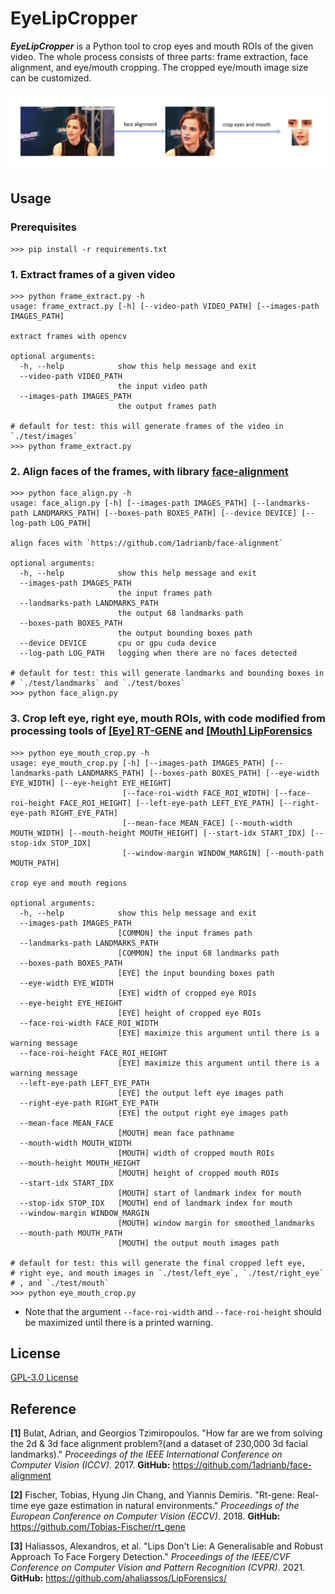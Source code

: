 # EyeLipCropper

***EyeLipCropper*** is a Python tool to crop eyes and mouth ROIs of the given video. The whole process consists of three parts: frame extraction, face alignment, and eye/mouth cropping. The cropped eye/mouth image size can be customized.

![vis](vis.png)

## Usage

### Prerequisites

```shell
>>> pip install -r requirements.txt
```

### 1. Extract frames of a given video

```shell
>>> python frame_extract.py -h
usage: frame_extract.py [-h] [--video-path VIDEO_PATH] [--images-path IMAGES_PATH]

extract frames with opencv

optional arguments:
  -h, --help            show this help message and exit
  --video-path VIDEO_PATH
                        the input video path
  --images-path IMAGES_PATH
                        the output frames path
 
# default for test: this will generate frames of the video in `./test/images`
>>> python frame_extract.py
```

### 2. Align faces of the frames, with library [face-alignment](https://github.com/1adrianb/face-alignment)

```shell
>>> python face_align.py -h
usage: face_align.py [-h] [--images-path IMAGES_PATH] [--landmarks-path LANDMARKS_PATH] [--boxes-path BOXES_PATH] [--device DEVICE] [--log-path LOG_PATH]

align faces with `https://github.com/1adrianb/face-alignment`

optional arguments:
  -h, --help            show this help message and exit
  --images-path IMAGES_PATH
                        the input frames path
  --landmarks-path LANDMARKS_PATH
                        the output 68 landmarks path
  --boxes-path BOXES_PATH
                        the output bounding boxes path
  --device DEVICE       cpu or gpu cuda device
  --log-path LOG_PATH   logging when there are no faces detected
  
# default for test: this will generate landmarks and bounding boxes in
# `./test/landmarks` and `./test/boxes`
>>> python face_align.py
```

### 3. Crop left eye, right eye, mouth ROIs, with code modified from processing tools of [[Eye] RT-GENE](https://github.com/Tobias-Fischer/rt_gene/tree/master/rt_gene/src/rt_gene) and [[Mouth] LipForensics](https://github.com/ahaliassos/LipForensics/tree/main/preprocessing)

```shell
>>> python eye_mouth_crop.py -h
usage: eye_mouth_crop.py [-h] [--images-path IMAGES_PATH] [--landmarks-path LANDMARKS_PATH] [--boxes-path BOXES_PATH] [--eye-width EYE_WIDTH] [--eye-height EYE_HEIGHT]
                         [--face-roi-width FACE_ROI_WIDTH] [--face-roi-height FACE_ROI_HEIGHT] [--left-eye-path LEFT_EYE_PATH] [--right-eye-path RIGHT_EYE_PATH]
                         [--mean-face MEAN_FACE] [--mouth-width MOUTH_WIDTH] [--mouth-height MOUTH_HEIGHT] [--start-idx START_IDX] [--stop-idx STOP_IDX]
                         [--window-margin WINDOW_MARGIN] [--mouth-path MOUTH_PATH]

crop eye and mouth regions

optional arguments:
  -h, --help            show this help message and exit
  --images-path IMAGES_PATH
                        [COMMON] the input frames path
  --landmarks-path LANDMARKS_PATH
                        [COMMON] the input 68 landmarks path
  --boxes-path BOXES_PATH
                        [EYE] the input bounding boxes path
  --eye-width EYE_WIDTH
                        [EYE] width of cropped eye ROIs
  --eye-height EYE_HEIGHT
                        [EYE] height of cropped eye ROIs
  --face-roi-width FACE_ROI_WIDTH
                        [EYE] maximize this argument until there is a warning message
  --face-roi-height FACE_ROI_HEIGHT
                        [EYE] maximize this argument until there is a warning message
  --left-eye-path LEFT_EYE_PATH
                        [EYE] the output left eye images path
  --right-eye-path RIGHT_EYE_PATH
                        [EYE] the output right eye images path
  --mean-face MEAN_FACE
                        [MOUTH] mean face pathname
  --mouth-width MOUTH_WIDTH
                        [MOUTH] width of cropped mouth ROIs
  --mouth-height MOUTH_HEIGHT
                        [MOUTH] height of cropped mouth ROIs
  --start-idx START_IDX
                        [MOUTH] start of landmark index for mouth
  --stop-idx STOP_IDX   [MOUTH] end of landmark index for mouth
  --window-margin WINDOW_MARGIN
                        [MOUTH] window margin for smoothed_landmarks
  --mouth-path MOUTH_PATH
                        [MOUTH] the output mouth images path

# default for test: this will generate the final cropped left eye,
# right eye, and mouth images in `./test/left_eye`, `./test/right_eye`
# , and `./test/mouth`
>>> python eye_mouth_crop.py
```

* Note that the argument `--face-roi-width` and `--face-roi-height` should be maximized until there is a printed warning.

## License

 [ GPL-3.0 License](https://github.com/zhliuworks/EyeLipCropper/blob/master/LICENSE)

## Reference

**[1]** Bulat, Adrian, and Georgios Tzimiropoulos. "How far are we from solving the 2d & 3d face alignment problem?(and a dataset of 230,000 3d facial landmarks)." *Proceedings of the IEEE International Conference on Computer Vision (ICCV)*. 2017. **GitHub:** https://github.com/1adrianb/face-alignment

**[2]** Fischer, Tobias, Hyung Jin Chang, and Yiannis Demiris. "Rt-gene: Real-time eye gaze estimation in natural environments." *Proceedings of the European Conference on Computer Vision (ECCV)*. 2018. **GitHub:** https://github.com/Tobias-Fischer/rt_gene

**[3]** Haliassos, Alexandros, et al. "Lips Don't Lie: A Generalisable and Robust Approach To Face Forgery Detection." *Proceedings of the IEEE/CVF Conference on Computer Vision and Pattern Recognition (CVPR)*. 2021. **GitHub:** https://github.com/ahaliassos/LipForensics/
